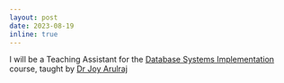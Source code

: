 ```yaml
---
layout: post
date: 2023-08-19
inline: true
---
```


I will be a Teaching Assistant for the <a href="https://faculty.cc.gatech.edu/~jarulraj/courses/4420-f23/"> Database Systems Implementation </a> course, taught by <a href="https://faculty.cc.gatech.edu/~jarulraj/"> Dr Joy Arulraj </a>

